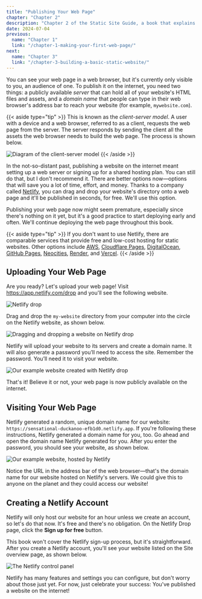 ```yaml
---
title: "Publishing Your Web Page"
chapter: "Chapter 2"
description: "Chapter 2 of the Static Site Guide, a book that explains how to build a static website from scratch."
date: 2024-07-04
previous: 
  name: "Chapter 1"
  link: "/chapter-1-making-your-first-web-page/"
next:
  name: "Chapter 3"
  link: "/chapter-3-building-a-basic-static-website/"
---
```


You can see your web page in a web browser, but it's currently only visible to you, an audience of one. To publish it on the internet, you need two things: a publicly available *server* that can hold all of your website's HTML files and assets, and a *domain name* that people can type in their web browser's address bar to reach your website (for example, `mywebsite.com`). 

{{< aside type="tip" >}}
This is known as the *client-server model*. A user with a device and a web browser, referred to as a client, requests the web page from the server. The server responds by sending the client all the assets the web browser needs to build the web page. The process is shown below. 

![Diagram of the client-server model](/images/figures/figure-28.png)
{{< /aside >}}

In the not-so-distant past, publishing a website on the internet meant setting up a web server or signing up for a shared hosting plan. You can still do that, but I don't recommend it. There are better options now—options that will save you a lot of time, effort, and money. Thanks to a company called [Netlify](https://www.netlify.com), you can drag and drop your website's directory onto a web page and it'll be published in seconds, for free. We'll use this option.

Publishing your web page now might seem premature, especially since there's nothing on it yet, but it's a good practice to start deploying early and often. We'll continue deploying the web page throughout this book.

{{< aside type="tip" >}}
If you don't want to use Netlify, there are comparable services that provide free and low-cost hosting for static websites. Other options include [AWS](https://docs.aws.amazon.com/AmazonS3/latest/userguide/WebsiteHosting.html), [Cloudflare Pages](https://pages.cloudflare.com/), [DigitalOcean](https://www.digitalocean.com/products/app-platform), [GitHub Pages](https://pages.github.com/), [Neocities](https://neocities.org/), [Render](https://render.com/docs/static-sites), and [Vercel](https://vercel.com/).
{{< /aside >}}

## Uploading Your Web Page

Are you ready? Let's upload your web page! Visit <https://app.netlify.com/drop> and you'll see the following website.

![Netlify drop](/images/figures/figure-4.png)

Drag and drop the `my-website` directory from your computer into the circle on the Netlify website, as shown below. 

![Dragging and dropping a website on Netlify drop](/images/figures/figure-5.png)

Netlify will upload your website to its servers and create a domain name. It will also generate a password you’ll need to access the site. Remember the password. You’ll need it to visit your website.

![Our example website created with Netlify drop](/images/figures/figure-6.png)

That's it! Believe it or not, your web page is now publicly available on the internet. 

## Visiting Your Web Page

Netlify generated a random, unique domain name for our website: `https://sensational-duckanoo-efb1d0.netlify.app`. If you're following these instructions, Netlify generated a domain name for you, too. Go ahead and open the domain name Netlify generated for you. After you enter the password, you should see your website, as shown below.

![Our example website, hosted by Netlify](/images/figures/figure-7.png)

Notice the URL in the address bar of the web browser—that's the domain name for our website hosted on Netlify's servers. We could give this to anyone on the planet and they could access our website! 

## Creating a Netlify Account

Netlify will only host our website for an hour unless we create an account, so let's do that now. It's free and there's no obligation. On the Netlify Drop page, click the **Sign up for free** button.

This book won't cover the Netlify sign-up process, but it's straightforward. After you create a Netlify account, you'll see your website listed on the Site overview page, as shown below. 

![The Netlify control panel](/images/figures/figure-8.png)

Netlify has many features and settings you can configure, but don't worry about those just yet. For now, just celebrate your success: You've published a website on the internet!